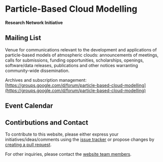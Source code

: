 <script src="https://cdnjs.cloudflare.com/ajax/libs/superagent/3.8.3/superagent.min.js" integrity="sha256-tjzBJ0J0qR7dusCFJqxqUyav026cK00fn+Phyaviv0k=" crossorigin="anonymous"></script>
<script src="https://cdnjs.cloudflare.com/ajax/libs/fullcalendar/4.0.0-alpha.2/fullcalendar.min.js" integrity="sha256-SX265qsvJdnDUYPKZkL3pCQVclJSZikwT9c1Q6pPkLE=" crossorigin="anonymous"></script>
<link rel="stylesheet" href="https://cdnjs.cloudflare.com/ajax/libs/fullcalendar/4.0.0-alpha.2/fullcalendar.min.css" integrity="sha256-9JXIIG3fFudD4tyIRgOa6MMpId0LJxuIsgrpG1W5NwM=" crossorigin="anonymous" />
<script>
document.addEventListener('DOMContentLoaded', function() {
  var calendarEl = document.getElementById('calendar');
  var calendar = new FullCalendar.Calendar(calendarEl, {
    events: { url: '/calendar-data' },
    header: {
      left: 'prev,next today',
      center: 'title',
      right: 'month,listMonth'
    },
      navLinks: false,
      editable: false
  });
  calendar.render();
});
</script>

# Particle-Based Cloud Modelling

**Research Network Initiative**

## Mailing List

Venue for communications relevant to the development and applications of particle-based models of atmospheric clouds: announcements of meetings, calls for submissions, funding opportunities, scholarships, openings, software/data releases, publications and other notices warranting community-wide dissemination.

Archives and subscription management:    
[https://groups.google.com/d/forum/particle-based-cloud-modelling](https://groups.google.com/d/forum/particle-based-cloud-modelling)

## Event Calendar

<div id="calendar"></div>

## Contirbutions and Contact

To contribute to this website, please either express your initiatives/ideas/comments using the [issue tracker](https://github.com/particle-based-cloud-modelling/particle-based-cloud-modelling.github.io/issues) or propose changes by [creating a pull request](https://github.com/particle-based-cloud-modelling/particle-based-cloud-modelling.github.io/pulls). 

For other inquiries, please contact the [website team members](https://github.com/orgs/particle-based-cloud-modelling/people).
